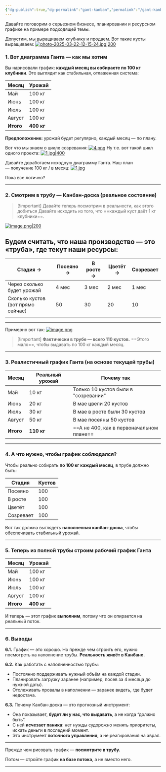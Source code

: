 ```yaml
---
{"dg-publish":true,"dg-permalink":"gant-kanban","permalink":"/gant-kanban/"}
---
```




Давайте поговорим о серьезном бизнесе, планировании и ресурсном графике на примере подходящей темы. 

Допустим, мы выращиваем клубнику и продаем. Вот такие кусты выращиваем:
[![photo-2025-03-22-12-15-24.jpg|200](https://i.postimg.cc/TwBPYVrg/photo-2025-03-22-12-15-24.jpg)](https://postimg.cc/ftjs80qR)

### 1. Вот диаграмма Ганта — как мы хотим

Вы нарисовали график: **каждый месяц вы собираете по 100 кг клубники**. Это выглядит как стабильная, отлаженная система:


| Месяц     | Урожай     |
| --------- | ---------- |
| Май       | 100 кг     |
| Июнь      | 100 кг     |
| Июль      | 100 кг     |
| Август    | 100 кг     |
| **Итого** | **400 кг** |

**Предположение:** урожай будет регулярно, каждый месяц — по плану.


Вот что мы знаем о цикле созревания:
[![4.png](https://i.postimg.cc/L56Jnt5s/4.png)](https://postimg.cc/2bMktB4p)
Ну т.е. вот такой цикл одного проекта:
[![1.jpg|400](https://i.postimg.cc/x1ScmVc7/1.jpg)](https://postimg.cc/fJBz4F7j)

Давайте доработаем исходную диаграмму Ганта. Наш план — получение 100 кг / в месяц:
[![1.jpg](https://i.postimg.cc/j5kXXQ9D/1.jpg)](https://postimg.cc/ZBppY3Jm)

Пока все логично?

---

### 2. Смотрим в трубу — Канбан-доска (реальное состояние)


> [!important] Давайте теперь посмотрим в реальности, как этого добиться
> Давайте исходить из того, что ==каждый куст даёт 1 кг клубники==. 


[![image.png|200](https://i.postimg.cc/2jvXCgBy/image.png)](https://postimg.cc/c6xcm9hG)

## Будем считать, что наша производство — это «труба», где текут наши ресурсы:

| Стадия →                          | Посеяно → | В росте → | Цветёт → | Созревает |
| --------------------------------- | --------- | --------- | -------- | --------- |
| Через сколько будет урожай        | 4 мес     | 3 мес     | 2 мес    | 1 мес     |
| Сколько кустов (вот прямо сейчас) | 50        | 30        | 20       | 10        |
|                                   |           |           |          |           |

---

Примерно вот так:
[![image.png](https://i.postimg.cc/RZ4M7jHb/image.png)](https://postimg.cc/0bXRxXZp)

> [!important] **Фактически в трубе — всего 110 кустов.** 
> ==Этого мало==, чтобы выдавать по 100 кг каждый месяц.



---

### 3. Реалистичный график Ганта (на основе текущей трубы)

| Месяц     | Реальный урожай | Почему так                               |
| --------- | --------------- | ---------------------------------------- |
| Май       | 10 кг           | Только 10 кустов были в "созревании"     |
| Июнь      | 20 кг           | В мае цвели 20 кустов                    |
| Июль      | 30 кг           | В мае в росте были 30 кустов             |
| Август    | 50 кг           | В мае посеяны 50 кустов                  |
| **Итого** | **110 кг**      | ==А не 400, как в первоначальном плане== |

---

### 4. А что нужно, чтобы график соблюдался?

Чтобы реально собирать **по 100 кг каждый месяц**, в трубе должно быть:

| Стадия       | Кустов |
|--------------|--------|
| Посеяно      | 100    |
| В росте      | 100    |
| Цветёт       | 100    |
| Созревает    | 100    |

Вот так должна выглядеть **наполненная канбан-доска**, чтобы обеспечивать стабильный урожай. 

---

### 5. Теперь из полной трубы строим рабочий график Ганта

| Месяц     | Урожай |
|-----------|--------|
| Май       | 100 кг |
| Июнь      | 100 кг |
| Июль      | 100 кг |
| Август    | 100 кг |
| **Итого** | **400 кг** |

И теперь — этот график **выполним**, потому что он опирается на реальный поток.

---

### 6. Выводы

**6.1.** График — это хорошо. Но прежде чем строить его, нужно посмотреть на наполнение трубы. **Реальность живёт в Канбане.**

**6.2.** Как работать с наполненностью трубы:
- Постоянно поддерживать нужный объём на каждой стадии.
- Планировать загрузку заранее (например, посев за 4 месяца до нужной даты).
- Отслеживать провалы в наполнении — заранее видеть, где будет недостача.

**6.3.** Почему Канбан-доска — это прогнозный инструмент:
- Она показывает, **будет ли у нас, что выдавать**, а не когда “должно быть”.
- С ней **исчезает паника**: нет нужды судорожно менять приоритеты, искать деньги в последний момент.
- Это инструмент **поточного управления**, а не реагирования на аврал.

---

Прежде чем рисовать график — **посмотрите в трубу.**

Потом — стройте график **на базе потока**, а не вместо него.

---

<!--
- [Тихон статья](https://chatgpt.com/g/g-p-6788100e095c81919486a7592fd3dc44-pomoshchnik-na-formulirovanie/c/67d0ed1c-5824-8011-8f40-6fd31d2b7348)
- [Тихон рисунки]()
- -->
